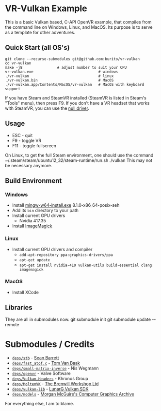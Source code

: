 VR-Vulkan Example
=================
This is a basic Vulkan based, C-API OpenVR example, that compiles from the command line on Windows, Linux, and MacOS. Its purpose is to serve as a template for other adventures.

Quick Start (all OS's)
----------------------
    git clone --recurse-submodules git@github.com:burito/vr-vulkan
    cd vr-vulkan
    make -j8                # adjust number to suit your CPU
    vr-vulkan.exe                              # windows
    ./vr-vulkan                                # linux
    ./vr-vulkan.bin                            # MacOS
    ./vr-vulkan.app/Contents/MacOS/vr-vulkan   # MacOS with keyboard support

If you have Steam and SteamVR installed (SteamVR is listed in Steam's "Tools" menu), then press F9. If you don't have a VR headset that works with SteamVR, you can use the [null driver](https://developer.valvesoftware.com/wiki/SteamVR/steamvr.vrsettings).

Usage
-----
 * ESC - quit
 * F9 - toggle VR
 * F11 - toggle fullscreen

On Linux, to get the full Steam environment, one should use the command
    ~/.steam/steam/ubuntu12_32/steam-runtime/run.sh ./vulkan
This may not be necessary anymore.

Build Environment
-----------------
### Windows
* Install [mingw-w64-install.exe](http://sourceforge.net/projects/mingw-w64/files/) 8.1.0-x86_64-posix-seh
* Add its ```bin``` directory to your path
* Install current GPU drivers
	* Nvidia 417.35
* Install [ImageMagick](http://www.imagemagick.org/script/download.php#windows)

### Linux
* Install current GPU drivers and compiler
	* ```add-apt-repository ppa:graphics-drivers/ppa```
	* ```apt-get update```
	* ```apt-get install nvidia-410 vulkan-utils build-essential clang imagemagick```

### MacOS
* Install XCode

Libraries
---------
They are all in submodules now.
    git submodule init
    git submodule update --remote

Submodules / Credits
====================
* [```deps/stb```](https://github.com/nothings/stb) - [Sean Barrett](http://nothings.org/)
* [```deps/fast_atof.c```](http://www.leapsecond.com/tools/fast_atof.c) - [Tom Van Baak](http://www.leapsecond.com/)
* [```deps/small-matrix-inverse```](https://github.com/niswegmann/small-matrix-inverse) - Nis Wegmann
* [```deps/openvr```](https://github.com/ValveSoftware/openvr) - Valve Software
* [```deps/Vulkan-Headers```](https://github.com/KhronosGroup/Vulkan-Headers) - Khronos Group
* [```deps/MoltenVK```](https://github.com/KhronosGroup/MoltenVK/) - [The Brenwill Workshop Ltd](http://brenwill.com/)
* [```deps/vulkan-lib```](https://github.com/burito/vulkan-lib) - [LunarG Vulkan SDK](https://www.lunarg.com/vulkan-sdk/)
* [```deps/models```](https://github.com/burito/models) - [Morgan McGuire's Computer Graphics Archive](https://casual-effects.com/data)

For everything else, I am to blame.